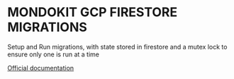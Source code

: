 # MONDOKIT GCP FIRESTORE MIGRATIONS

Setup and Run migrations, with state stored in firestore and a mutex lock to ensure only one is run at a time

[Official documentation](https://mondo-mob.github.io/gae-js-docs/packages/gae-js-migrations.html)
